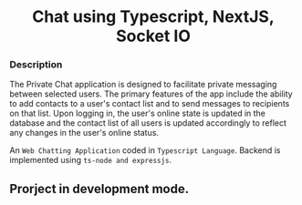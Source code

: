 <h1 align="center">Chat using Typescript, NextJS, Socket IO</h1>

### Description

The Private Chat application is designed to facilitate private messaging between selected users. The primary features of the app include the ability to add contacts to a user's contact list and to send messages to recipients on that list. Upon logging in, the user's online state is updated in the database and the contact list of all users is updated accordingly to reflect any changes in the user's online status.

An `Web Chatting Application` coded in `Typescript Language`. Backend is implemented using `ts-node and expressjs`.

## Prorject in development mode.
